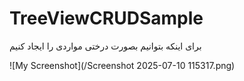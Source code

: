 # TreeViewCRUDSample

برای اینکه  بتوانیم بصورت  درختی  مواردی را ایجاد کنیم

![My Screenshot](/Screenshot 2025-07-10 115317.png)
